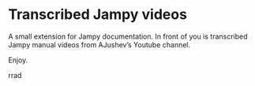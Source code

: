 # Transcribed Jampy videos

A small extension for Jampy documentation.
In front of you is transcribed Jampy manual videos from AJushev’s Youtube channel.

Enjoy.

rrad

